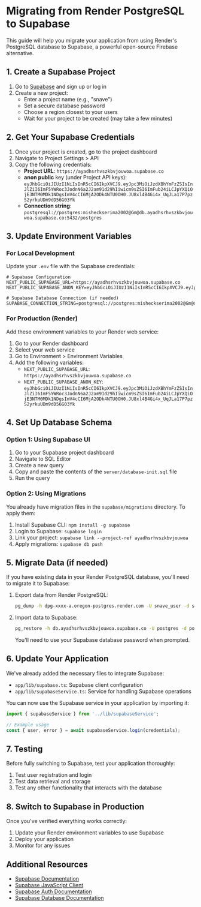 # Migrating from Render PostgreSQL to Supabase

This guide will help you migrate your application from using Render's PostgreSQL database to Supabase, a powerful open-source Firebase alternative.

## 1. Create a Supabase Project

1. Go to [Supabase](https://supabase.com/) and sign up or log in
2. Create a new project:
   - Enter a project name (e.g., "snave")
   - Set a secure database password
   - Choose a region closest to your users
   - Wait for your project to be created (may take a few minutes)

## 2. Get Your Supabase Credentials

1. Once your project is created, go to the project dashboard
2. Navigate to Project Settings > API
3. Copy the following credentials:
   - **Project URL**: `https://ayadhsrhvszkbvjouwoa.supabase.co`
   - **anon public** key (under Project API keys): `eyJhbGciOiJIUzI1NiIsInR5cCI6IkpXVCJ9.eyJpc3MiOiJzdXBhYmFzZSIsInJlZiI6ImF5YWRoc3JodnN6a2J2am91d29hIiwicm9sZSI6ImFub24iLCJpYXQiOjE3NTM0MDk1NDgsImV4cCI6MjA2ODk4NTU0OH0.JU8xl4B4Gi4x_UqJLa17P7pzS2yrkuUDm9dD56G03Yk`
   - **Connection string**: `postgresql://postgres:misheckserima2002@Gm@db.ayadhsrhvszkbvjouwoa.supabase.co:5432/postgres`

## 3. Update Environment Variables

### For Local Development

Update your `.env` file with the Supabase credentials:

```
# Supabase Configuration
NEXT_PUBLIC_SUPABASE_URL=https://ayadhsrhvszkbvjouwoa.supabase.co
NEXT_PUBLIC_SUPABASE_ANON_KEY=eyJhbGciOiJIUzI1NiIsInR5cCI6IkpXVCJ9.eyJpc3MiOiJzdXBhYmFzZSIsInJlZiI6ImF5YWRoc3JodnN6a2J2am91d29hIiwicm9sZSI6ImFub24iLCJpYXQiOjE3NTM0MDk1NDgsImV4cCI6MjA2ODk4NTU0OH0.JU8xl4B4Gi4x_UqJLa17P7pzS2yrkuUDm9dD56G03Yk

# Supabase Database Connection (if needed)
SUPABASE_CONNECTION_STRING=postgresql://postgres:misheckserima2002@Gm@db.ayadhsrhvszkbvjouwoa.supabase.co:5432/postgres
```



### For Production (Render)

Add these environment variables to your Render web service:

1. Go to your Render dashboard
2. Select your web service
3. Go to Environment > Environment Variables
4. Add the following variables:
   - `NEXT_PUBLIC_SUPABASE_URL`: `https://ayadhsrhvszkbvjouwoa.supabase.co`
   - `NEXT_PUBLIC_SUPABASE_ANON_KEY`: `eyJhbGciOiJIUzI1NiIsInR5cCI6IkpXVCJ9.eyJpc3MiOiJzdXBhYmFzZSIsInJlZiI6ImF5YWRoc3JodnN6a2J2am91d29hIiwicm9sZSI6ImFub24iLCJpYXQiOjE3NTM0MDk1NDgsImV4cCI6MjA2ODk4NTU0OH0.JU8xl4B4Gi4x_UqJLa17P7pzS2yrkuUDm9dD56G03Yk`

## 4. Set Up Database Schema

### Option 1: Using Supabase UI

1. Go to your Supabase project dashboard
2. Navigate to SQL Editor
3. Create a new query
4. Copy and paste the contents of the `server/database-init.sql` file
5. Run the query

### Option 2: Using Migrations

You already have migration files in the `supabase/migrations` directory. To apply them:

1. Install Supabase CLI: `npm install -g supabase`
2. Login to Supabase: `supabase login`
3. Link your project: `supabase link --project-ref ayadhsrhvszkbvjouwoa`
4. Apply migrations: `supabase db push`

## 5. Migrate Data (if needed)

If you have existing data in your Render PostgreSQL database, you'll need to migrate it to Supabase:

1. Export data from Render PostgreSQL:
   ```bash
   pg_dump -h dpg-xxxx-a.oregon-postgres.render.com -U snave_user -d snave -F c -f render_db_backup.dump
   ```

2. Import data to Supabase:
   ```bash
   pg_restore -h db.ayadhsrhvszkbvjouwoa.supabase.co -U postgres -d postgres -f render_db_backup.dump
   ```
   
   You'll need to use your Supabase database password when prompted.

## 6. Update Your Application

We've already added the necessary files to integrate Supabase:

- `app/lib/supabase.ts`: Supabase client configuration
- `app/lib/supabaseService.ts`: Service for handling Supabase operations

You can now use the Supabase service in your application by importing it:

```typescript
import { supabaseService } from '../lib/supabaseService';

// Example usage
const { user, error } = await supabaseService.login(credentials);
```

## 7. Testing

Before fully switching to Supabase, test your application thoroughly:

1. Test user registration and login
2. Test data retrieval and storage
3. Test any other functionality that interacts with the database

## 8. Switch to Supabase in Production

Once you've verified everything works correctly:

1. Update your Render environment variables to use Supabase
2. Deploy your application
3. Monitor for any issues

## Additional Resources

- [Supabase Documentation](https://supabase.com/docs)
- [Supabase JavaScript Client](https://supabase.com/docs/reference/javascript/introduction)
- [Supabase Auth Documentation](https://supabase.com/docs/guides/auth)
- [Supabase Database Documentation](https://supabase.com/docs/guides/database)